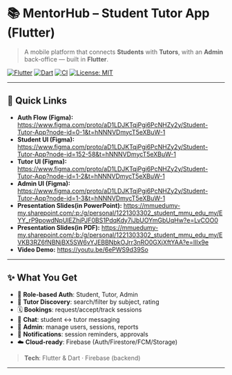 # 📚 MentorHub – Student Tutor App (Flutter)

> A mobile platform that connects **Students** with **Tutors**, with an **Admin** back-office — built in **Flutter**.

[![Flutter](https://img.shields.io/badge/Flutter-3.x-blue.svg)](https://flutter.dev)
[![Dart](https://img.shields.io/badge/Dart-3.x-0175C2.svg)](https://dart.dev)
[![CI](https://img.shields.io/badge/CI-GitHub_Actions-success.svg)](.github/workflows/ci.yml)
[![License: MIT](https://img.shields.io/badge/License-MIT-green.svg)](#-license)

---

## 🔗 Quick Links

- **Auth Flow (Figma):** https://www.figma.com/proto/aD1LDJKTqjPgi6PcNHZy2y/Student-Tutor-App?node-id=0-1&t=hNNNVDmycT5eXBuW-1  
- **Student UI (Figma):** https://www.figma.com/proto/aD1LDJKTqjPgi6PcNHZy2y/Student-Tutor-App?node-id=152-58&t=hNNNVDmycT5eXBuW-1  
- **Tutor UI (Figma):** https://www.figma.com/proto/aD1LDJKTqjPgi6PcNHZy2y/Student-Tutor-App?node-id=1-2&t=hNNNVDmycT5eXBuW-1  
- **Admin UI (Figma):** https://www.figma.com/proto/aD1LDJKTqjPgi6PcNHZy2y/Student-Tutor-App?node-id=1-3&t=hNNNVDmycT5eXBuW-1  
- **Presentation Slides(in PowerPoint):** https://mmuedumy-my.sharepoint.com/:p:/g/personal/1221303302_student_mmu_edu_my/EYY_rP9powdNpUlEZhjPJF0BS1PdqKdy7iJbUOYmGbUqHw?e=LvCOO0
- **Presentation Slides(in PDF):**  https://mmuedumy-my.sharepoint.com/:b:/g/personal/1221303302_student_mmu_edu_my/EVKB3RZ6fNBNjBX5SW6vYJEBBNbkOJrr3nRO0GXjXftYAA?e=IIlx9e
- **Video Demo:** https://youtu.be/6ePWS9d39So

---

## ✨ What You Get

- 🔐 **Role-based Auth**: Student, Tutor, Admin
- 🔎 **Tutor Discovery**: search/filter by subject, rating
- 🗓️ **Bookings**: request/accept/track sessions
- 💬 **Chat**: student ↔ tutor messaging
- 🧰 **Admin**: manage users, sessions, reports
- 🔔 **Notifications**: session reminders, approvals
- ☁️ **Cloud-ready**: Firebase (Auth/Firestore/FCM/Storage)

> **Tech**: Flutter & Dart · Firebase (backend)

---

